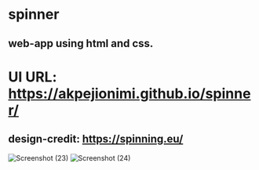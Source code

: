 # spinner

## web-app using html and css. 
#  UI URL:  https://akpejionimi.github.io/spinner/


## design-credit: https://spinning.eu/

![Screenshot (23)](https://user-images.githubusercontent.com/46995138/55249580-acb44c00-524c-11e9-98cb-72d00fadca32.png)
![Screenshot (24)](https://user-images.githubusercontent.com/46995138/55249559-a32ae400-524c-11e9-87ca-643641f520d7.png)
